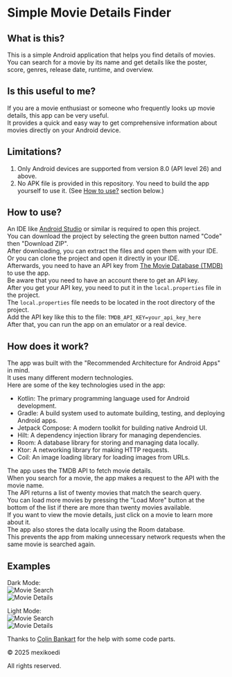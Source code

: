 # Simple Movie Details Finder

## What is this?
This is a simple Android application that helps you find details of movies. <br>
You can search for a movie by its name and get details like the poster, score, genres, release date, runtime, and overview.

## Is this useful to me?
If you are a movie enthusiast or someone who frequently looks up movie details, this app can be very useful. <br>
It provides a quick and easy way to get comprehensive information about movies directly on your Android device.

## Limitations?
1) Only Android devices are supported from version 8.0 (API level 26) and above.
2) No APK file is provided in this repository. You need to build the app yourself to use it. (See [How to use?](#How-to-use?) section below.)

## How to use?
An IDE like [Android Studio](https://developer.android.com/studio) or similar is required to open this project. <br>
You can download the project by selecting the green button named "Code" then "Download ZIP". <br>
After downloading, you can extract the files and open them with your IDE. <br>
Or you can clone the project and open it directly in your IDE. <br>
Afterwards, you need to have an API key from [The Movie Database (TMDB)](https://developer.themoviedb.org/docs/getting-started) to use the app. <br>
Be aware that you need to have an account there to get an API key. <br>
After you get your API key, you need to put it in the `local.properties` file in the project. <br>
The `local.properties` file needs to be located in the root directory of the project. <br>
Add the API key like this to the file: `TMDB_API_KEY=your_api_key_here` <br>
After that, you can run the app on an emulator or a real device.

## How does it work?
The app was built with the "Recommended Architecture for Android Apps" in mind. <br>
It uses many different modern technologies. <br>
Here are some of the key technologies used in the app:
- Kotlin: The primary programming language used for Android development.
- Gradle: A build system used to automate building, testing, and deploying Android apps.
- Jetpack Compose: A modern toolkit for building native Android UI.
- Hilt: A dependency injection library for managing dependencies.
- Room: A database library for storing and managing data locally.
- Ktor: A networking library for making HTTP requests.
- Coil: An image loading library for loading images from URLs.

The app uses the TMDB API to fetch movie details. <br>
When you search for a movie, the app makes a request to the API with the movie name. <br>
The API returns a list of twenty movies that match the search query. <br>
You can load more movies by pressing the "Load More" button at the bottom of the list if there are more than twenty movies available. <br>
If you want to view the movie details, just click on a movie to learn more about it. <br>
The app also stores the data locally using the Room database. <br>
This prevents the app from making unnecessary network requests when the same movie is searched again.

## Examples
Dark Mode: <br>
![Movie Search](https://github.com/user-attachments/assets/9c8b2d3e-cfb4-4cfc-b1d0-3dd6eabdc28e "Movie Search") <br>
![Movie Details](https://github.com/user-attachments/assets/372c3851-6833-4981-baf2-c8ddda5971b5 "Movie Details")

Light Mode: <br>
![Movie Search](https://github.com/user-attachments/assets/307cdcb1-d9f3-4570-935b-bfddf7678a74 "Movie Search") <br>
![Movie Details](https://github.com/user-attachments/assets/a76f8e72-3a28-4d00-800e-5cee1f9ed24c "Movie Details")

Thanks to [Colin Bankart](https://github.com/Ironwally) for the help with some code parts.

© 2025 mexikoedi

All rights reserved.
